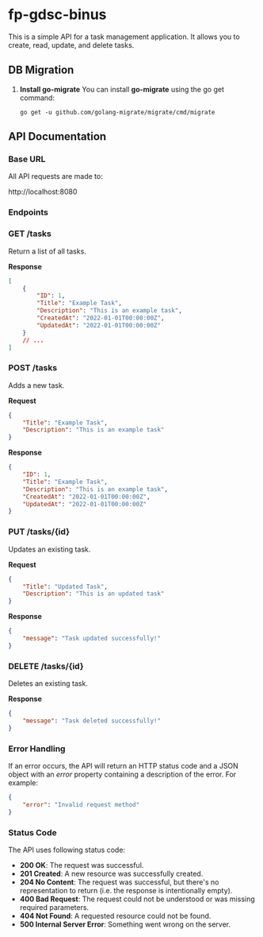 # fp-gdsc-binus

This is a simple API for a task management application. It allows you to create, read, update, and delete tasks.

## DB Migration

1. **Install go-migrate**
   You can install **go-migrate** using the go get command:
    ```
    go get -u github.com/golang-migrate/migrate/cmd/migrate
    ```

## API Documentation

### Base URL

All API requests are made to:

http://localhost:8080

### Endpoints

### GET /tasks

Return a list of all tasks.

**Response**

```json
[
    {
        "ID": 1,
        "Title": "Example Task",
        "Description": "This is an example task",
        "CreatedAt": "2022-01-01T00:00:00Z",
        "UpdatedAt": "2022-01-01T00:00:00Z"
    }
    // ...
]
```

### POST /tasks

Adds a new task.

**Request**

```json
{
    "Title": "Example Task",
    "Description": "This is an example task"
}
```

**Response**

```json
{
    "ID": 1,
    "Title": "Example Task",
    "Description": "This is an example task",
    "CreatedAt": "2022-01-01T00:00:00Z",
    "UpdatedAt": "2022-01-01T00:00:00Z"
}
```

### PUT /tasks/{id}

Updates an existing task.

**Request**

```json
{
    "Title": "Updated Task",
    "Description": "This is an updated task"
}
```

**Response**

```json
{
    "message": "Task updated successfully!"
}
```

### DELETE /tasks/{id}

Deletes an existing task.

**Response**

```json
{
    "message": "Task deleted successfully!"
}
```

### Error Handling

If an error occurs, the API will return an HTTP status code and a JSON object with an _error_ property containing a description of the error. For example:

```json
{
    "error": "Invalid request method"
}
```

### Status Code

The API uses following status code:

-   **200 OK**: The request was successful.
-   **201 Created**: A new resource was successfully created.
-   **204 No Content**: The request was successful, but there's no representation to return (i.e. the response is intentionally empty).
-   **400 Bad Request**: The request could not be understood or was missing required parameters.
-   **404 Not Found**: A requested resource could not be found.
-   **500 Internal Server Error**: Something went wrong on the server.
